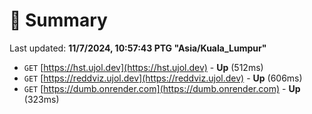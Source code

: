 # 📖 Summary
Last updated: **11/7/2024, 10:57:43 PTG "Asia/Kuala_Lumpur"**

- `GET` [https://hst.ujol.dev](https://hst.ujol.dev) - **Up** (512ms)
- `GET` [https://reddviz.ujol.dev](https://reddviz.ujol.dev) - **Up** (606ms)
- `GET` [https://dumb.onrender.com](https://dumb.onrender.com) - **Up** (323ms)
